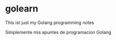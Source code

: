 # golearn

This ist just my  Golang programming notes

Simplemente mis apuntes de programacion Golang 
